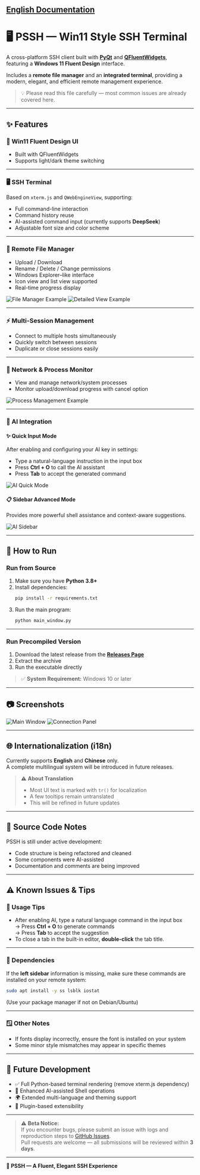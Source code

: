 ## [English Documentation](README.md)


# 🖥️ PSSH — Win11 Style SSH Terminal

A cross-platform SSH client built with **[PyQt](https://riverbankcomputing.com/software/pyqt/intro)** and **[QFluentWidgets](https://qfluentwidgets.com/)**,  
featuring a **Windows 11 Fluent Design** interface.

Includes a **remote file manager** and an **integrated terminal**, providing a modern, elegant, and efficient remote management experience.

> 💡 Please read this file carefully — most common issues are already covered here.

---

## ✨ Features

### 🎨 Win11 Fluent Design UI  
- Built with QFluentWidgets  
- Supports light/dark theme switching  

---

### 🖥 SSH Terminal  
Based on `xterm.js` and `QWebEngineView`, supporting:
- Full command-line interaction  
- Command history reuse  
- AI-assisted command input (currently supports **DeepSeek**)  
- Adjustable font size and color scheme  

---

### 📂 Remote File Manager  
- Upload / Download  
- Rename / Delete / Change permissions  
- Windows Explorer–like interface  
- Icon view and list view supported  
- Real-time progress display  

![File Manager Example](https://github.com/user-attachments/assets/e386c2b1-8283-4362-bd28-207b613cb15f)
![Detailed View Example](https://github.com/user-attachments/assets/86af85be-661f-4a03-8bde-5687ea4a61b4)

---

### ⚡ Multi-Session Management  
- Connect to multiple hosts simultaneously  
- Quickly switch between sessions  
- Duplicate or close sessions easily  

---

### 🛜 Network & Process Monitor  
- View and manage network/system processes  
- Monitor upload/download progress with cancel option  

![Process Management Example](https://github.com/user-attachments/assets/c4fb44cf-910c-412b-b4a8-0e8d32c465b6)

---

### 🤖 AI Integration

#### ✨ Quick Input Mode  
After enabling and configuring your AI key in settings:
- Type a natural-language instruction in the input box  
- Press **Ctrl + O** to call the AI assistant  
- Press **Tab** to accept the generated command  

![AI Quick Mode](https://github.com/user-attachments/assets/ab2aeb36-76cf-4bf5-b626-fdaf9121a717)

#### 📋 Sidebar Advanced Mode  
Provides more powerful shell assistance and context-aware suggestions.

![AI Sidebar](https://github.com/user-attachments/assets/777c658b-1ac4-4742-9e65-6832b76157cd)

---

## 🚀 How to Run

### Run from Source
1. Make sure you have **Python 3.8+**
2. Install dependencies:
   ```bash
   pip install -r requirements.txt
   ```
3. Run the main program:
   ```bash
   python main_window.py
   ```

---

### Run Precompiled Version
1. Download the latest release from the **[Releases Page](https://github.com/Heartestrella/P-SSH/releases)**  
2. Extract the archive  
3. Run the executable directly  

> ✅ **System Requirement:** Windows 10 or later

---

## 📷 Screenshots

![Main Window](https://github.com/user-attachments/assets/2c99f305-65ef-4af2-affe-5b7d0d902d55)
![Connection Panel](https://github.com/user-attachments/assets/94ed1648-f667-4434-b891-80018a70e618)

---

## 🌐 Internationalization (i18n)

Currently supports **English** and **Chinese** only.  
A complete multilingual system will be introduced in future releases.

> ⚠️ **About Translation**
> - Most UI text is marked with `tr()` for localization  
> - A few tooltips remain untranslated  
> - This will be refined in future updates  

---

## 📝 Source Code Notes

PSSH is still under active development:
- Code structure is being refactored and cleaned  
- Some components were AI-assisted  
- Documentation and comments are being improved  

---

## ⚠️ Known Issues & Tips

### 🧭 Usage Tips
- After enabling AI, type a natural language command in the input box  
  → Press **Ctrl + O** to generate commands  
  → Press **Tab** to accept the suggestion  
- To close a tab in the built-in editor, **double-click** the tab title.  

---

### 🧩 Dependencies
If the **left sidebar** information is missing, make sure these commands are installed on your remote system:
```bash
sudo apt install -y ss lsblk iostat
```
(Use your package manager if not on Debian/Ubuntu)

---

### 🪟 Other Notes
- If fonts display incorrectly, ensure the font is installed on your system  
- Some minor style mismatches may appear in specific themes  

---

## 🔮 Future Development

- ✅ Full Python-based terminal rendering (remove xterm.js dependency)  
- 🧠 Enhanced AI-assisted Shell operations  
- 🌍 Extended multi-language and theming support  
- 🧱 Plugin-based extensibility  

---

> ⚠️ **Beta Notice:**  
> If you encounter bugs, please submit an issue with logs and reproduction steps to [GitHub Issues](https://github.com/Heartestrella/P-SSH/issues).  
> Pull requests are welcome — all submissions will be reviewed within **3 days**.

---

**💙 PSSH — A Fluent, Elegant SSH Experience**
